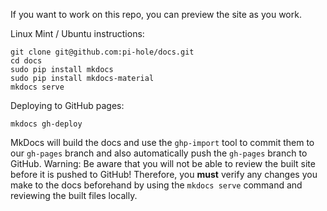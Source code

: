If you want to work on this repo, you can preview the site as you work.

Linux Mint / Ubuntu instructions:

```
git clone git@github.com:pi-hole/docs.git
cd docs
sudo pip install mkdocs
sudo pip install mkdocs-material
mkdocs serve
```

Deploying to GitHub pages:
```
mkdocs gh-deploy
```
MkDocs will build the docs and use the `ghp-import` tool to commit them to our `gh-pages` branch and also automatically push the `gh-pages` branch to GitHub.
Warning: Be aware that you will not be able to review the built site before it is pushed to GitHub! Therefore, you **must** verify any changes you make to the docs beforehand by using the `mkdocs serve` command and reviewing the built files locally.
